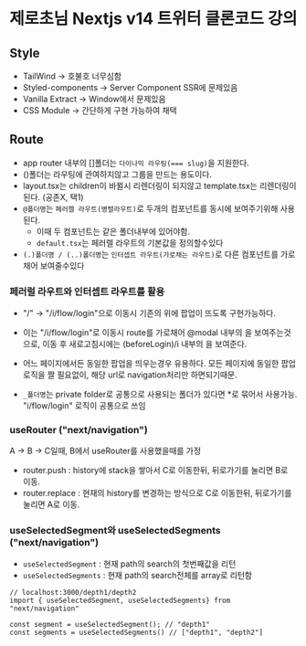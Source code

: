# 제로초님 Nextjs v14 트위터 클론코드 강의

## Style

- TailWind -> 호불호 너무심함
- Styled-components -> Server Component SSR에 문제있음
- Vanilla Extract -> Window에서 문제있음
- CSS Module -> 간단하게 구현 가능하여 채택

## Route

- app router 내부의 []폴더는 `다이나믹 라우팅(=== slug)`을 지원한다.
- ()폴더는 라우팅에 관여하지않고 그룹을 만드는 용도이다.
- layout.tsx는 children이 바뀔시 리렌더링이 되지않고 template.tsx는 리렌더링이 된다. (공존X, 택1)
- `@폴더명`는 `페러렐 라우트(병렬라우트)`로 두개의 컴포넌트를 동시에 보여주기위해 사용된다.
  - 이때 두 컴포넌트는 같은 폴더내부에 있어야함.
  - `default.tsx`는 페러렐 라우트의 기본값을 정의할수있다
- `(.)폴더명 / (..)폴더명`는 `인터셉트 라우트(가로채는 라우트)`로 다른 컴포넌트를 가로채어 보여줄수있다

### 페러럴 라우트와 인터셉트 라우트를 활용

- "/" -> "/i/flow/login"으로 이동시 기존의 <Home />위에 <Login /> 팝업이 뜨도록 구현가능하다.
- 이는 "/i/flow/login"로 이동시 route를 가로채어 @modal 내부의 <Login />을 보여주는것으로, 이동 후 새로고침시에는 (beforeLogin)/i 내부의 <Login />을 보여준다.
- 어느 페이지에서든 동일한 팝업을 띄우는경우 유용하다. 모든 페이지에 동일한 팝업 로직을 짤 필요없이, 해당 url로 navigation처리만 하면되기때문.

- `_폴더명`는 private folder로 공통으로 사용되는 폴더가 있다면 \*로 묶어서 사용가능. "i/flow/login" 로직이 공통으로 쓰임

### useRouter ("next/navigation")

A -> B -> C일때, B에서 useRouter를 사용했을때를 가정

- router.push : history에 stack을 쌓아서 C로 이동한뒤, 뒤로가기를 눌리면 B로 이동.
- router.replace : 현재의 history를 변경하는 방식으로 C로 이동한뒤, 뒤로가기를 눌리면 A로 이동.

### useSelectedSegment와 useSelectedSegments ("next/navigation")

- `useSelectedSegment` : 현재 path의 search의 첫번째값을 리턴
- `useSelectedSegments` : 현재 path의 search전체를 array로 리턴함

```
// localhost:3000/depth1/depth2
import { useSelectedSegment, useSelectedSegments} from "next/navigation"

const segment = useSelectedSegment(); // "depth1"
const segments = useSelectedSegments() // ["depth1", "depth2"]
```
